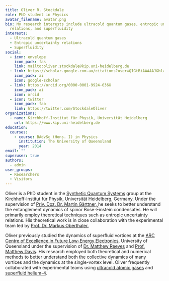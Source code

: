 ```yaml
---
title: Oliver R. Stockdale
role: PhD student in Physics
avatar_filename: avatar.png
bio: My research interests include ultracold quantum gases, entropic uncertainty
  relations, and superfluidity
interests:
  - Ultracold quantum gases
  - Entropic uncertainty relations
  - Superfluidity
social:
  - icon: envelope
    icon_pack: fas
    link: mailto:oliver.stockdale@kip.uni-heidelberg.de
  - link: https://scholar.google.com.au/citations?user=QIGtBiAAAAAJ&hl=en
    icon_pack: ai
    icon: google-scholar
  - link: https://orcid.org/0000-0001-9924-036X
    icon_pack: ai
    icon: orcid
  - icon: twitter
    icon_pack: fab
    link: https://twitter.com/StockdaleOliver
organizations:
  - name: Kirchhoff-Institut für Physik, Universität Heidelberg
    url: https://www.kip.uni-heidelberg.de
education:
  courses:
    - course: BAdvSc (Hons. I) in Physics
      institution: The University of Queensland
      year: 2014
email: ""
superuser: true
authors:
  - admin
user_groups:
  - Researchers
  - Visitors
---
```

Oliver is a PhD student in the [Synthetic Quantum Systems](http://www.kip.uni-heidelberg.de/synqs/) group at the Kirchhoff-Institut für Physik, Universität Heidelberg, Germany. Under the supervision of [Priv. Doz. Dr. Martin Gärttner, ](http://www.kip.uni-heidelberg.de/user/marting/)he seeks to better understand the entanglement dynamics of spinor Bose-Einstein condensates. He will primarily employ theoretical techniques such as entropic uncertainty relations. His theoretical work is in close collaboration with the experimental team led by [Prof. Dr. Markus Oberthaler.](http://www.kip.uni-heidelberg.de/matterwave/)

Oliver previously studied the dynamics of superfluid vortices at the [ARC Centre of Excellence in Future Low-Energy Electronics](https://www.fleet.org), University of Queensland under the supervision of [Dr. Matthew Reeves](https://researchers.uq.edu.au/researcher/16962) and [Prof. Matthew Davis](https://researchers.uq.edu.au/researcher/1134). His research employed both theoretical and numerical methods to better understand both the collective dynamics of many vortices and the dynamics at the single-vortex level. Oliver frequently collaborated with experimental teams using [ultracold atomic gases](https://bec.equs.org) and [superfluid helium-4](http://www.physics.uq.edu.au/QOlab/people.html).